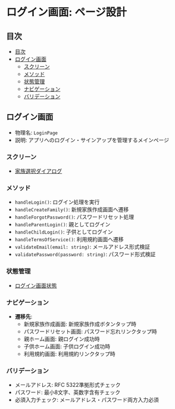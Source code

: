 # ログイン画面: ページ設計

## 目次
- [目次](#目次)
- [ログイン画面](#ログイン画面)
  - [スクリーン](#スクリーン)
  - [メソッド](#メソッド)
  - [状態管理](#状態管理)
  - [ナビゲーション](#ナビゲーション)
  - [バリデーション](#バリデーション)

## ログイン画面
- 物理名: `LoginPage`
- 説明: アプリへのログイン・サインアップを管理するメインページ

### スクリーン
- [家族選択ダイアログ](ログイン画面_コンポーネント.md#家族選択ダイアログ)

### メソッド
- `handleLogin()`: ログイン処理を実行
- `handleCreateFamily()`: 新規家族作成画面へ遷移
- `handleForgotPassword()`: パスワードリセット処理
- `handleParentLogin()`: 親としてログイン
- `handleChildLogin()`: 子供としてログイン
- `handleTermsOfService()`: 利用規約画面へ遷移
- `validateEmail(email: string)`: メールアドレス形式検証
- `validatePassword(password: string)`: パスワード形式検証

### 状態管理
- [ログイン画面状態](ログイン画面_状態管理.md#ログイン画面状態)

### ナビゲーション
- **遷移先**:
  - 新規家族作成画面: 新規家族作成ボタンタップ時
  - パスワードリセット画面: パスワード忘れリンクタップ時
  - 親ホーム画面: 親ログイン成功時
  - 子供ホーム画面: 子供ログイン成功時
  - 利用規約画面: 利用規約リンクタップ時

### バリデーション
- メールアドレス: RFC 5322準拠形式チェック
- パスワード: 最小8文字、英数字含有チェック
- 必須入力チェック: メールアドレス・パスワード両方入力必須 
